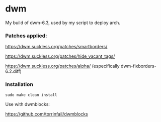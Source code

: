 # dwm
My build of dwm-6.3, used by my script to deploy arch.

### Patches applied:
https://dwm.suckless.org/patches/smartborders/ 

https://dwm.suckless.org/patches/hide_vacant_tags/

https://dwm.suckless.org/patches/alpha/ (especifically dwm-fixborders-6.2.diff)

### Installation

```
sudo make clean install
```
Use with dwmblocks:

https://github.com/torrinfail/dwmblocks

